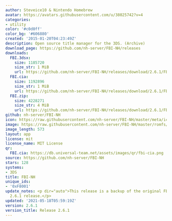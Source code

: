 ```yaml
---
author: Steveice10 & Nintendo Homebrew
avatar: https://avatars.githubusercontent.com/u/38025742?v=4
categories:
- utility
color: '#c0d0ff'
color_bg: '#606880'
created: '2015-01-20T04:23:49Z'
description: Open source title manager for the 3DS. (Archive)
download_page: https://github.com/nh-server/FBI-NH/releases
downloads:
  FBI.3dsx:
    size: 1185720
    size_str: 1 MiB
    url: https://github.com/nh-server/FBI-NH/releases/download/2.6.1/FBI.3dsx
  FBI.cia:
    size: 1192896
    size_str: 1 MiB
    url: https://github.com/nh-server/FBI-NH/releases/download/2.6.1/FBI.cia
  FBI.zip:
    size: 4228271
    size_str: 4 MiB
    url: https://github.com/nh-server/FBI-NH/releases/download/2.6.1/FBI.zip
github: nh-server/FBI-NH
icon: https://raw.githubusercontent.com/nh-server/FBI-NH/master/meta/icon_3ds.png
image: https://raw.githubusercontent.com/nh-server/FBI-NH/master/romfs/logo.png
image_length: 573
layout: app
license: mit
license_name: MIT License
qr:
  FBI.cia: https://db.universal-team.net/assets/images/qr/fbi-cia.png
source: https://github.com/nh-server/FBI-NH
stars: 128
systems:
- 3DS
title: FBI-NH
unique_ids:
- '0xF8001'
update_notes: <p dir="auto">This release is a backup of the original FBI repository's
  2.6.1 release.</p>
updated: '2021-05-18T05:59:19Z'
version: 2.6.1
version_title: Release 2.6.1
---
```

